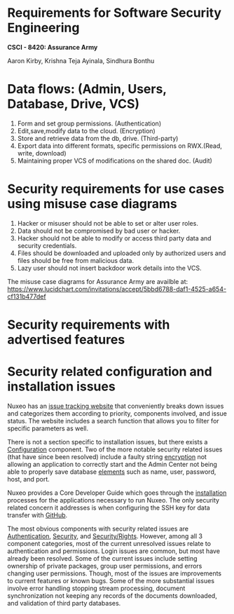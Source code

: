 # Requirements for Software Security Engineering
**CSCI - 8420:  Assurance Army**

Aaron Kirby, Krishna Teja Ayinala, Sindhura Bonthu     

# Data flows: (Admin, Users, Database, Drive, VCS)

1) Form and set group permissions. (Authentication)
2) Edit,save,modify data to the cloud. (Encryption) 
3) Store and retrieve data from the db, drive. (Third-party)
4) Export data into different formats, specific permissions on RWX.(Read, write, download)
5) Maintaining proper VCS of modifications on the shared doc. (Audit)


# Security requirements for use cases using misuse case diagrams

1) Hacker or misuser should not be able to set or alter  user roles.
2) Data should not be compromised by bad user or hacker.
3) Hacker should not be able to modify or access third party data and security credentials.
4) Files should be downloaded and uploaded only by authorized users and files should be free from malicious data.
5) Lazy user should not insert backdoor work details into the VCS.

The misuse case diagrams for Assurance Army are availble at: https://www.lucidchart.com/invitations/accept/5bbd6788-daf1-4525-a654-cf131b477def

# Security requirements with advertised features

# Security related configuration and installation issues

Nuxeo has an [issue tracking website](https://jira.nuxeo.com/browse/NXP/?selectedTab=com.atlassian.jira.jira-projects-plugin:issues-panel) that conveniently breaks down issues and categorizes them according to priority, components involved, and issue status. The website includes a search function that allows you to filter for specific parameters as well.

There is not a section specific to installation issues, but there exists a [Configuration](https://jira.nuxeo.com/browse/NXP-17648?jql=project%20%3D%20NXP%20AND%20resolution%20%3D%20Unresolved%20AND%20component%20%3D%20Configuration%20ORDER%20BY%20priority%20DESC) component. Two of the more notable security related issues (that have since been resolved) include a faulty string [encryption](https://jira.nuxeo.com/browse/NXP-25257) not allowing an application to correctly start and the Admin Center not being able to properly save database [elements](https://jira.nuxeo.com/browse/NXP-6816) such as name, user, password, host, and port.

Nuxeo provides a Core Developer Guide which goes through the [installation](https://doc.nuxeo.com/corg/) processes for the applications necessary to run Nuxeo. The only security related concern it addresses is when configuring the SSH key for data transfer with [GitHub](https://doc.nuxeo.com/corg/installing-git/).

The most obvious components with security related issues are [Authentication](https://jira.nuxeo.com/browse/NXP-24580?jql=project%20%3D%20NXP%20AND%20resolution%20%3D%20Unresolved%20AND%20component%20%3D%20Authentication%20ORDER%20BY%20priority%20DESC), [Security](https://jira.nuxeo.com/browse/NXP-24539?jql=project%20%3D%20NXP%20AND%20resolution%20%3D%20Unresolved%20AND%20component%20%3D%20Security%20ORDER%20BY%20priority%20DESC), and [Security/Rights](https://jira.nuxeo.com/browse/NXP-19431?jql=project%20%3D%20NXP%20AND%20resolution%20%3D%20Unresolved%20AND%20component%20%3D%20%22Security%20%2F%20Rights%22%20ORDER%20BY%20priority%20DESC). However, among all 3 component categories, most of the current unresolved issues relate to authentication and permissions. Login issues are common, but most have already been resolved. Some of the current issues include setting ownership of private packages, group user permissions, and errors changing user permissions. Though, most of the issues are improvements to current features or known bugs. Some of the more substantial issues involve error handling stopping stream processing, document synchronization not keeping any records of the documents downloaded, and validation of third party databases.



